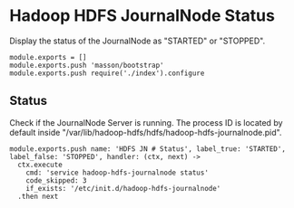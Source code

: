 
# Hadoop HDFS JournalNode Status

Display the status of the JournalNode as "STARTED" or "STOPPED".

    module.exports = []
    module.exports.push 'masson/bootstrap'
    module.exports.push require('./index').configure

## Status

Check if the JournalNode Server is running. The process ID is located by default
inside "/var/lib/hadoop-hdfs/hdfs/hadoop-hdfs-journalnode.pid".

    module.exports.push name: 'HDFS JN # Status', label_true: 'STARTED', label_false: 'STOPPED', handler: (ctx, next) ->
      ctx.execute
        cmd: 'service hadoop-hdfs-journalnode status'
        code_skipped: 3
        if_exists: '/etc/init.d/hadoop-hdfs-journalnode'
      .then next
